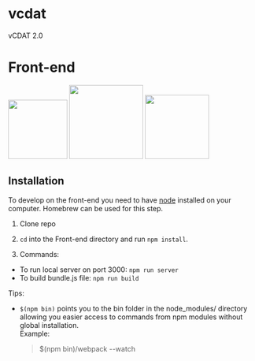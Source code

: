 # vcdat
vCDAT 2.0

# Front-end
<img src=http://js.devexpress.com/Content/Images/features/html5-css-javascript-logos.png height="120px">
<img src=http://red-badger.com/blog/wp-content/uploads/2015/04/react-logo-1000-transparent.png height="150px">
<img src=https://raw.githubusercontent.com/reactjs/redux/master/logo/logo.png height="130px">

## Installation
To develop on the front-end you need to have [node](https://docs.npmjs.com/getting-started/installing-node) installed on your computer.
Homebrew can be used for this step.

1. Clone repo

2. `cd` into the Front-end directory and run `npm install`.

3. Commands:  
 - To run local server on port 3000: `npm run server`   
 - To build bundle.js file: `npm run build`


Tips:  
* `$(npm bin)` points you to the bin folder in the node_modules/ directory allowing you easier access to commands from npm modules without global installation.  
Example:


    > $(npm bin)/webpack --watch
